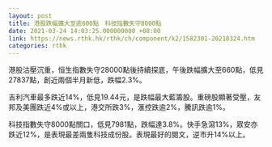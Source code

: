 ```yaml
---
layout: post
title: 港股跌幅擴大至逾600點　科技指數失守8000點
date: 2021-03-24 14:03:25.000000000 +08:00
link: https://news.rthk.hk/rthk/ch/component/k2/1582301-20210324.htm
categories: rthk
---
```


港股沽壓沉重，恒生指數失守28000點後持續探底，午後跌幅擴大至660點，低見27837點，創近兩個半月新低，跌幅2.3%。

吉利汽車最多跌近14%，低見19.44元，是跌幅最大藍籌股。重磅股顯著受壓，友邦及美團跌近4%或以上，港交所跌3%，滙控跌逾2%，騰訊跌逾1%。

科技指數失守8000點關口，低見7981點，跌幅達3.8%。快手急瀉13%，眾安亦跌近12%，是表現最差兩隻科技成份股。表現最好的閱文，逆市升14%以上。
